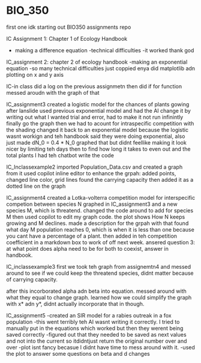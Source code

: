 # BIO_350
first one idk
starting out BIO350 assignments repo

IC Assignment 1: Chapter 1 of Ecology Handbook
- making a difference equation
-technical difficulties
-it worked thank god

IC_assignment 2: chapter 2 of ecology handbook
-making an exponential equation
-so many technical difficulties
just coppied enya
did matplotlib adn plotting on x and y axis

IC-in class
did a log on the previous assignmetn 
then did if for function
messed aroudn with the graph of that

IC_assignment3
created a logistic model for the chances of plants gowing after lanslide
used previous exponential model and had the AI change it by writing out what I wanted
trial and error, had to make it not run infinintly finally go the graph
then we had to acount for intraspecific competition with the shading
changed it back to an exponential model because the logistic wasnt workign and teh handbook said they were doing exponential, also just made dN_0 = 0.4 * N_0
graphed that but didnt feellike making it look nicer by limiting teh days
then to find how long it takes to even out and the total plants I had teh chatbot write the code

IC_Inclassexample2 
imported Population_Data.csv and created a graph from it
used copilot inline editor to enhance the grpah: added points, changed line color, grid lines
found the carrying capacity then added it as a dotted line on the graph

IC_assignment4
created a Lotka-volterra competition model for interspecific competion between species N graphed in IC_assignment3 and a new species M, which is threatend.
changed the code around to add for species M then used copilot to edit my graph code.
the plot shows How N keeps growing and M declines. made a description for the grpah with that
found what day M population reaches 0, which is when it is less than one because you cant have a percentage of a plant.
then added in teh competition coefficient in a markdown box to work of off next week. ansered question 3: at what point does alpha need to be for both to coexist, answer in handbook.

IC_inclassexample3
first we took teh graph from assignemtn4 and messed around to see if we could keep the threatend species, didnt matter because of carrying capacity.

after this incorborated alpha adn beta into equation.
messed around with what they equal to change graph.
learned how we could simplify the graph with x* adn y*, didnt actually incorporate that in though.

IC_assignment5
-created an SIR model for a rabies outreak in a fox population
-this went terribly teh AI wasnt writing it correctly. I tried to manually put in the equations which worked but then they werent being saved correctly
-figured out that they needed to be saved as next values and not into the current so itdidntjust return the original number over and over
-plot isnt fancy becasue I didnt have time to mess around with it.
-used the plot to answer some questions on beta and d changes